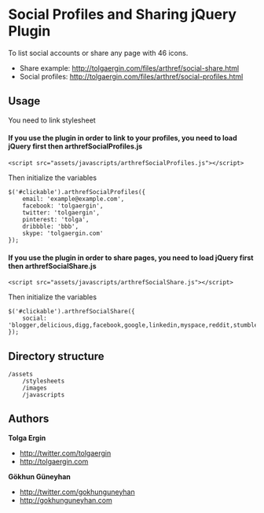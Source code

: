 # Social Profiles and Sharing jQuery Plugin

To list social accounts or share any page with 46 icons.

* Share example: http://tolgaergin.com/files/arthref/social-share.html
* Social profiles: http://tolgaergin.com/files/arthref/social-profiles.html

## Usage

You need to link stylesheet
	<link rel="stylesheet" href="assets/stylesheets/arthref.css">

#### If you use the plugin in order to link to your profiles, you need to load jQuery first then arthrefSocialProfiles.js
	<script src="assets/javascripts/arthrefSocialProfiles.js"></script>

Then initialize the variables

	$('#clickable').arthrefSocialProfiles({
		email: 'example@example.com',
		facebook: 'tolgaergin',
		twitter: 'tolgaergin',
		pinterest: 'tolga',
		dribbble: 'bbb',
		skype: 'tolgaergin.com'
	});

#### If you use the plugin in order to share pages, you need to load jQuery first then arthrefSocialShare.js
	<script src="assets/javascripts/arthrefSocialShare.js"></script>

Then initialize the variables

	$('#clickable').arthrefSocialShare({
		social: 'blogger,delicious,digg,facebook,google,linkedin,myspace,reddit,stumbleupon,tumblr,twitter,windows,yahoo'
	});

## Directory structure

	/assets
		/stylesheets
		/images
		/javascripts

## Authors

**Tolga Ergin**

+ http://twitter.com/tolgaergin
+ http://tolgaergin.com

**Gökhun Güneyhan**

+ http://twitter.com/gokhunguneyhan
+ http://gokhunguneyhan.com
